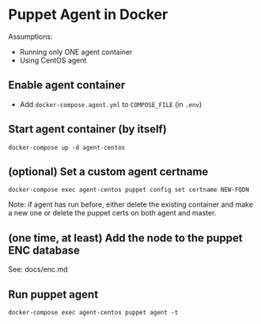 # Puppet Agent in Docker

Assumptions:
- Running only ONE agent container
- Using CentOS agent

## Enable agent container
- Add `docker-compose.agent.yml` to `COMPOSE_FILE` (in `.env`)

## Start agent container (by itself)
```shell
docker-compose up -d agent-centos
```

## (optional) Set a custom agent certname
```shell
docker-compose exec agent-centos puppet config set certname NEW-FQDN
```
Note: if agent has run before, either delete the existing container and make
a new one or delete the puppet certs on both agent and master.

## (one time, at least) Add the node to the puppet ENC database
See: docs/enc.md

## Run puppet agent
```shell
docker-compose exec agent-centos puppet agent -t
```
